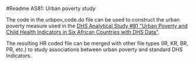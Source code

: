
#Readme AS81: Urban poverty study

The code in the urbpov_code.do file can be used to construct the urban poverty measure used in the [DHS Analytical Study #81 "Urban Poverty and Child Health Indicators 
in Six African Countries with DHS Data"](https://dhsprogram.com/publications/publication-AS81-Analytical-Studies.cfm). 

The resulting HR coded file can be merged with other file types (IR, KR, BR, PR, etc.) to study associations between urban poverty and standard DHS Indicators. 

